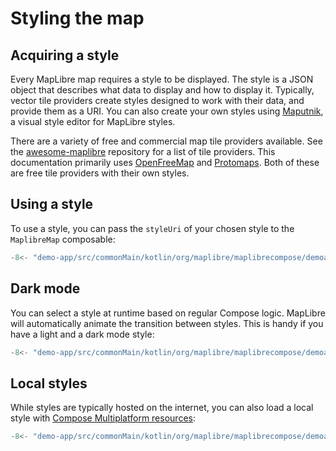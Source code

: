 # Styling the map

## Acquiring a style

Every MapLibre map requires a style to be displayed. The style is a JSON object
that describes what data to display and how to display it. Typically, vector
tile providers create styles designed to work with their data, and provide them
as a URI. You can also create your own styles using [Maputnik][maputnik], a
visual style editor for MapLibre styles.

There are a variety of free and commercial map tile providers available. See the
[awesome-maplibre][awesome-maplibre] repository for a list of tile providers.
This documentation primarily uses [OpenFreeMap][openfreemap] and
[Protomaps][protomaps]. Both of these are free tile providers with their own
styles.

## Using a style

To use a style, you can pass the `styleUri` of your chosen style to the
`MaplibreMap` composable:

```kotlin
-8<- "demo-app/src/commonMain/kotlin/org/maplibre/maplibrecompose/demoapp/docs/Styling.kt:simple"
```

## Dark mode

You can select a style at runtime based on regular Compose logic. MapLibre will
automatically animate the transition between styles. This is handy if you have a
light and a dark mode style:

```kotlin
-8<- "demo-app/src/commonMain/kotlin/org/maplibre/maplibrecompose/demoapp/docs/Styling.kt:dynamic"
```

## Local styles

While styles are typically hosted on the internet, you can also load a local
style with [Compose Multiplatform resources][resources]:

```kotlin
-8<- "demo-app/src/commonMain/kotlin/org/maplibre/maplibrecompose/demoapp/docs/Styling.kt:local"
```

[maputnik]: https://maputnik.github.io/
[awesome-maplibre]:
  https://github.com/maplibre/awesome-maplibre#maptile-providers
[openfreemap]: https://openfreemap.org/
[protomaps]: https://protomaps.com/
[resources]:
  https://www.jetbrains.com/help/kotlin-multiplatform-dev/compose-multiplatform-resources.html
